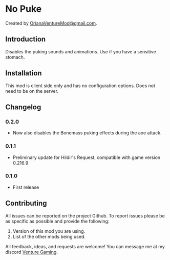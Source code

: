 # No Puke

Created by [OrianaVentureMod@gmail.com](https://github.com/OrianaVenture/VentureValheim).

## Introduction

Disables the puking sounds and animations. Use if you have a sensitive stomach.

## Installation

This mod is client side only and has no configuration options. Does not need to be on the server.

## Changelog

### 0.2.0

* Now also disables the Bonemass puking effects during the aoe attack.

### 0.1.1

* Preliminary update for Hildir's Request, compatible with game version 0.216.9

### 0.1.0

* First release

## Contributing

All issues can be reported on the project Github. To report issues please be as specific as possible and provide the following:

1. Version of this mod you are using.
2. List of the other mods being used.

All feedback, ideas, and requests are welcome! You can message me at my discord [Venture Gaming](https://discord.gg/tAd5hapt88).
